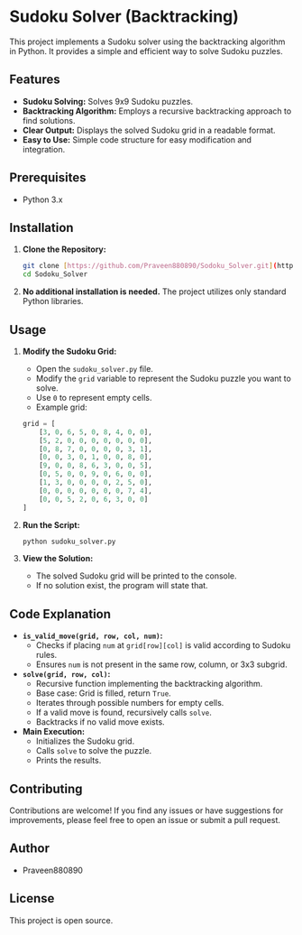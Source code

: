# Sudoku Solver (Backtracking)

This project implements a Sudoku solver using the backtracking algorithm in Python. It provides a simple and efficient way to solve Sudoku puzzles.

## Features

* **Sudoku Solving:** Solves 9x9 Sudoku puzzles.
* **Backtracking Algorithm:** Employs a recursive backtracking approach to find solutions.
* **Clear Output:** Displays the solved Sudoku grid in a readable format.
* **Easy to Use:** Simple code structure for easy modification and integration.

## Prerequisites

* Python 3.x

## Installation

1.  **Clone the Repository:**

    ```bash
    git clone [https://github.com/Praveen880890/Sodoku_Solver.git](https://www.google.com/search?q=https://github.com/Praveen880890/Sodoku_Solver.git)
    cd Sodoku_Solver
    ```

2.  **No additional installation is needed.** The project utilizes only standard Python libraries.

## Usage

1.  **Modify the Sudoku Grid:**

    * Open the `sudoku_solver.py` file.
    * Modify the `grid` variable to represent the Sudoku puzzle you want to solve.
    * Use `0` to represent empty cells.
    * Example grid:

    ```python
    grid = [
        [3, 0, 6, 5, 0, 8, 4, 0, 0],
        [5, 2, 0, 0, 0, 0, 0, 0, 0],
        [0, 8, 7, 0, 0, 0, 0, 3, 1],
        [0, 0, 3, 0, 1, 0, 0, 8, 0],
        [9, 0, 0, 8, 6, 3, 0, 0, 5],
        [0, 5, 0, 0, 9, 0, 6, 0, 0],
        [1, 3, 0, 0, 0, 0, 2, 5, 0],
        [0, 0, 0, 0, 0, 0, 0, 7, 4],
        [0, 0, 5, 2, 0, 6, 3, 0, 0]
    ]
    ```

2.  **Run the Script:**

    ```bash
    python sudoku_solver.py
    ```

3.  **View the Solution:**

    * The solved Sudoku grid will be printed to the console.
    * If no solution exist, the program will state that.

## Code Explanation

* **`is_valid_move(grid, row, col, num)`:**
    * Checks if placing `num` at `grid[row][col]` is valid according to Sudoku rules.
    * Ensures `num` is not present in the same row, column, or 3x3 subgrid.
* **`solve(grid, row, col)`:**
    * Recursive function implementing the backtracking algorithm.
    * Base case: Grid is filled, return `True`.
    * Iterates through possible numbers for empty cells.
    * If a valid move is found, recursively calls `solve`.
    * Backtracks if no valid move exists.
* **Main Execution:**
    * Initializes the Sudoku grid.
    * Calls `solve` to solve the puzzle.
    * Prints the results.

## Contributing

Contributions are welcome! If you find any issues or have suggestions for improvements, please feel free to open an issue or submit a pull request.

## Author

* Praveen880890

## License

This project is open source.
